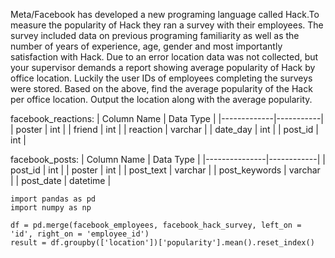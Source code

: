 Meta/Facebook has developed a new programing language called Hack.To measure the popularity of Hack they ran a survey with their employees. 
The survey included data on previous programing familiarity as well as the number of years of experience, age, gender and most importantly satisfaction with Hack. 
Due to an error location data was not collected, but your supervisor demands a report showing average popularity of Hack by office location. 
Luckily the user IDs of employees completing the surveys were stored.
Based on the above, find the average popularity of the Hack per office location.
Output the location along with the average popularity.

facebook_reactions:
| Column Name | Data Type |
|-------------|-----------|
| poster      | int       |
| friend      | int       |
| reaction    | varchar   |
| date_day    | int       |
| post_id     | int       |

facebook_posts:
| Column Name   | Data Type  |
|---------------|------------|
| post_id       | int        |
| poster        | int        |
| post_text     | varchar    |
| post_keywords | varchar    |
| post_date     | datetime   |

```
import pandas as pd
import numpy as np

df = pd.merge(facebook_employees, facebook_hack_survey, left_on = 'id', right_on = 'employee_id')
result = df.groupby(['location'])['popularity'].mean().reset_index()
```

